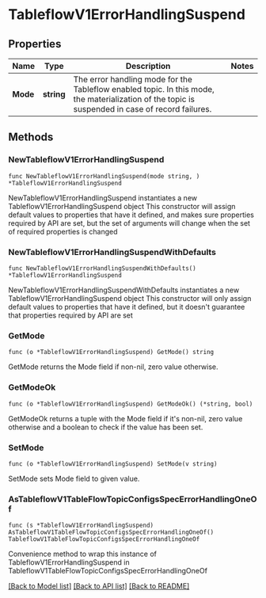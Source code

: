 # TableflowV1ErrorHandlingSuspend

## Properties

Name | Type | Description | Notes
------------ | ------------- | ------------- | -------------
**Mode** | **string** | The error handling mode for the Tableflow enabled topic.  In this mode, the materialization of the topic is suspended in case of record failures.  | 

## Methods

### NewTableflowV1ErrorHandlingSuspend

`func NewTableflowV1ErrorHandlingSuspend(mode string, ) *TableflowV1ErrorHandlingSuspend`

NewTableflowV1ErrorHandlingSuspend instantiates a new TableflowV1ErrorHandlingSuspend object
This constructor will assign default values to properties that have it defined,
and makes sure properties required by API are set, but the set of arguments
will change when the set of required properties is changed

### NewTableflowV1ErrorHandlingSuspendWithDefaults

`func NewTableflowV1ErrorHandlingSuspendWithDefaults() *TableflowV1ErrorHandlingSuspend`

NewTableflowV1ErrorHandlingSuspendWithDefaults instantiates a new TableflowV1ErrorHandlingSuspend object
This constructor will only assign default values to properties that have it defined,
but it doesn't guarantee that properties required by API are set

### GetMode

`func (o *TableflowV1ErrorHandlingSuspend) GetMode() string`

GetMode returns the Mode field if non-nil, zero value otherwise.

### GetModeOk

`func (o *TableflowV1ErrorHandlingSuspend) GetModeOk() (*string, bool)`

GetModeOk returns a tuple with the Mode field if it's non-nil, zero value otherwise
and a boolean to check if the value has been set.

### SetMode

`func (o *TableflowV1ErrorHandlingSuspend) SetMode(v string)`

SetMode sets Mode field to given value.



### AsTableflowV1TableFlowTopicConfigsSpecErrorHandlingOneOf

`func (s *TableflowV1ErrorHandlingSuspend) AsTableflowV1TableFlowTopicConfigsSpecErrorHandlingOneOf() TableflowV1TableFlowTopicConfigsSpecErrorHandlingOneOf`

Convenience method to wrap this instance of TableflowV1ErrorHandlingSuspend in TableflowV1TableFlowTopicConfigsSpecErrorHandlingOneOf

[[Back to Model list]](../README.md#documentation-for-models) [[Back to API list]](../README.md#documentation-for-api-endpoints) [[Back to README]](../README.md)


